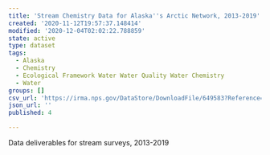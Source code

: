 ```yaml
---
title: 'Stream Chemistry Data for Alaska''s Arctic Network, 2013-2019'
created: '2020-11-12T19:57:37.148414'
modified: '2020-12-04T02:02:22.788859'
state: active
type: dataset
tags:
  - Alaska
  - Chemistry
  - Ecological Framework Water Water Quality Water Chemistry
  - Water
groups: []
csv_url: 'https://irma.nps.gov/DataStore/DownloadFile/649583?Reference=2225760'
json_url: ''
published: 4

---
```

Data deliverables for stream surveys, 2013-2019
